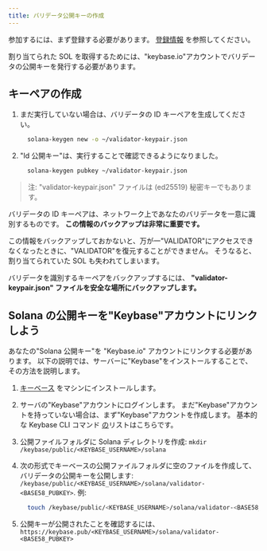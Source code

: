 ```yaml
---
title: バリデータ公開キーの作成
---
```


参加するには、まず登録する必要があります。 [登録情報](../registration/how-to-register.md) を参照してください。

割り当てられた SOL を取得するためには、"keybase.io"アカウントでバリデータの公開キーを発行する必要があります。

## **キーペアの作成**

1. まだ実行していない場合は、バリデータの ID キーペアを生成してください。

   ```bash
     solana-keygen new -o ~/validator-keypair.json
   ```

2. "Id 公開キー"は、実行することで確認できるようになりました。

   ```bash
     solana-keygen pubkey ~/validator-keypair.json
   ```

> 注: "validator-keypair.json" ファイルは \(ed25519\) 秘密キーでもあります。

バリデータの ID キーペアは、ネットワーク上であなたのバリデータを一意に識別するものです。 **この情報のバックアップは非常に重要です。**

この情報をバックアップしておかないと、万が一"VALIDATOR"にアクセスできなくなったときに、"VALIDATOR"を復元することができません。 そうなると、割り当てられていた SOL も失われてしまいます。

バリデータを識別するキーペアをバックアップするには、 **"validator-keypair.json" ファイルを安全な場所にバックアップします。**

## Solana の公開キーを"Keybase"アカウントにリンクしよう

あなたの"Solana 公開キー"を "Keybase.io" アカウントにリンクする必要があります。 以下の説明では、サーバーに"Keybase"をインストールすることで、その方法を説明します。

1. [キーベース](https://keybase.io/download) をマシンにインストールします。
2. サーバの"Keybase"アカウントにログインします。 まだ"Keybase"アカウントを持っていない場合は、まず"Keybase"アカウントを作成します。 基本的な Keybase CLI コマンド [の](https://keybase.io/docs/command_line/basics)リストはこちらです。
3. 公開ファイルフォルダに Solana ディレクトリを作成: `mkdir /keybase/public/<KEYBASE_USERNAME>/solana`
4. 次の形式でキーベースの公開ファイルフォルダに空のファイルを作成して、バリデータの公開キーを公開します: `/keybase/public/<KEYBASE_USERNAME>/solana/validator-<BASE58_PUBKEY>`. 例:

   ```bash
     touch /keybase/public/<KEYBASE_USERNAME>/solana/validator-<BASE58_PUBKEY>
   ```

5. 公開キーが公開されたことを確認するには、 `https://keybase.pub/<KEYBASE_USERNAME>/solana/validator-<BASE58_PUBKEY>`
